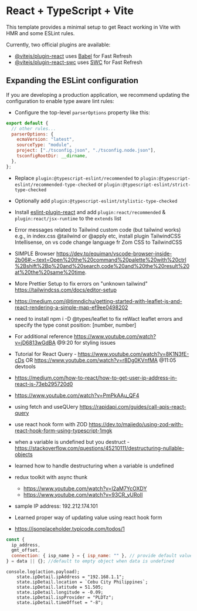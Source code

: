 # React + TypeScript + Vite

This template provides a minimal setup to get React working in Vite with HMR and some ESLint rules.

Currently, two official plugins are available:

- [@vitejs/plugin-react](https://github.com/vitejs/vite-plugin-react/blob/main/packages/plugin-react/README.md) uses [Babel](https://babeljs.io/) for Fast Refresh
- [@vitejs/plugin-react-swc](https://github.com/vitejs/vite-plugin-react-swc) uses [SWC](https://swc.rs/) for Fast Refresh

## Expanding the ESLint configuration

If you are developing a production application, we recommend updating the configuration to enable type aware lint rules:

- Configure the top-level `parserOptions` property like this:

```js
export default {
  // other rules...
  parserOptions: {
    ecmaVersion: "latest",
    sourceType: "module",
    project: ["./tsconfig.json", "./tsconfig.node.json"],
    tsconfigRootDir: __dirname,
  },
};
```

- Replace `plugin:@typescript-eslint/recommended` to `plugin:@typescript-eslint/recommended-type-checked` or `plugin:@typescript-eslint/strict-type-checked`
- Optionally add `plugin:@typescript-eslint/stylistic-type-checked`
- Install [eslint-plugin-react](https://github.com/jsx-eslint/eslint-plugin-react) and add `plugin:react/recommended` & `plugin:react/jsx-runtime` to the `extends` list

- Error messages related to Tailwind custom code (but tailwind works) e.g., in index.css @tailwind or @apply etc, install plugin TailwindCSS Intellisense, on vs code change language fr
  Zom CSS to TailwindCSS
- SIMPLE Browser
  https://dev.to/equiman/vscode-browser-inside-2b06#:~:text=Open%20the%20command%20palette%20with%20ctrl%2Bshift%2Bp%20and%20search,code%20and%20the%20result%20at%20the%20same%20time.

- More Prettier Setup to fix errors on "unknown tailwind"
  https://tailwindcss.com/docs/editor-setup

- https://medium.com/@timndichu/getting-started-with-leaflet-js-and-react-rendering-a-simple-map-ef9ee0498202
- need to install npm i -D @types/leaflet to fix reWact leaflet errors and specify the type const position: [number, number]
- For additional reference https://www.youtube.com/watch?v=jD6813wGdBA @9:20 for styling issues
- Tutorial for React Query - https://www.youtube.com/watch?v=8K1N3fE-cDs OR https://www.youtube.com/watch?v=r8Dg0KVnfMA @11:05 devtools
- https://medium.com/how-to-react/how-to-get-user-ip-address-in-react-js-73eb295720d0
- https://www.youtube.com/watch?v=PmPkAAu_QF4
- using fetch and useQUery https://rapidapi.com/guides/call-apis-react-query
- use react hook form with ZOD https://dev.to/majiedo/using-zod-with-react-hook-form-using-typescript-1mgk
- when a variable is undefined but you destruct - https://stackoverflow.com/questions/45210111/destructuring-nullable-objects
- learned how to handle destructuring when a variable is undefined
- redux toolkit with async thunk
  - https://www.youtube.com/watch?v=I2aM7YcOXDY
  - https://www.youtube.com/watch?v=93CR_yURoII
- sample IP address: 192.212.174.101
- Learned proper way of updating value using react hook form
- https://jsonplaceholder.typicode.com/todos/1

```js
const {
  ip_address,
  gmt_offset,
  connection: { isp_name } = { isp_name: "" }, // provide default value for isp_name when data is undefined
} = data || {}; //default to empty object when data is undefined
```

    console.log(action.payload);
        state.ipDetail.ipAddress = "192.168.1.1";
        state.ipDetail.location = `Cebu City Philippines`;
        state.ipDetail.latitude = 51.505;
        state.ipDetail.longitude = -0.09;
        state.ipDetail.ispProvider = "PLDTz";
        state.ipDetail.timeOffset = "-8";
